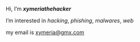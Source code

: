 Hi, I’m ***xymeriathehacker***

I’m interested in *hacking*, *phishing*,  *malwares*, *web*

my email is xymeria@gmx.com
